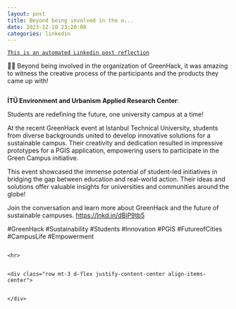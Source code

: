```yaml
---
layout: post
title: Beyond being involved in the o...
date: 2023-12-10 23:20:00
categories: linkedin
---
```


[`This is an automated Linkedin post reflection`](https://www.linkedin.com/feed/update/urn:li:activity:7139755665778028545)

🌳📲
Beyond being involved in the organization of GreenHack, it was amazing to witness the creative process of the participants and the products they came up with!
> ```markdown
**İTÜ Environment and Urbanism Applied Research Center**:

Students are redefining the future, one university campus at a time!
 
At the recent GreenHack event at Istanbul Technical University, students from diverse backgrounds united to develop innovative solutions for a sustainable campus. Their creativity and dedication resulted in impressive prototypes for a PGIS application, empowering users to participate in the Green Campus initiative.
 
This event showcased the immense potential of student-led initiatives in bridging the gap between education and real-world action. Their ideas and solutions offer valuable insights for universities and communities around the globe!
 
Join the conversation and learn more about GreenHack and the future of sustainable campuses.
https://lnkd.in/dBiP9tb5

#GreenHack #Sustainability #Students #Innovation #PGIS #FutureofCities #CampusLife #Empowerment
```

<hr>


<div class="row mt-3 d-flex justify-content-center align-items-center">


</div>
